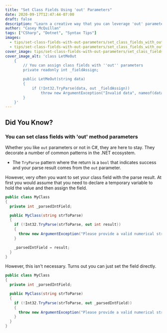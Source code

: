 ```yaml
---
title: "Set Class Fields Using 'out' Parameters"
date: 2020-09-17T12:47:44-07:00
draft: false
description: "Learn a creative way that you can leverage 'out' parameters on your class methods."
author: "Casey McQuillan"
tags: ["CSharp", "Dotnet", "Syntax Tips"]
images:
  - tips/set-class-fields-with-out-parameters/set_class_fields_with_out_parameters.png
  - tips/set-class-fields-with-out-parameters/set_class_fields_with_out_parameters_opt.png
cover_image: tips/set-class-fields-with-out-parameters/set_class_fields_with_out_parameters_opt.png
cover_image_alt: 'class LetMeOut
    {
        // You can assign class fields with ''out'' parameters
        private readonly int _fieldAssign;

        public LetMeOut(string data)
        {
            if (!Int32.TryParse(data, out _fieldAssign))
                throw new ArgumentException("Invalid data", nameof(data));
        }
    }'
---
```


## Did You Know?

### You can set class fields with 'out' method parameters

Whether you like `out` parameters or not in C#, they are here to stay. They decorate a number of common patterns in the .NET ecosystem.

* The `TryParse` pattern where the return is a `bool` that indicates success and your parse result comes from the `out` parameter.


However, very often you want to set your class field with the parse result. At first you would assume that you need to declare a temporary variable to hold the value and then assign the field.

```csharp
public class MyClass
{
  private int _parsedIntField;

  public MyClass(string strToParse)
  {
    if (!Int32.TryParse(strToParse, out int result))
    {
      throw new ArgumentException("Please provide a valid numerical string.", nameof(strToParse));
    }

    _parsedIntField = result;
  }
}
```

However, this isn't necessary. Turns out you can just set the field directly.

```csharp
public class MyClass
{
  private int _parsedIntField;

  public MyClass(string strToParse)
  {
    if (!Int32.TryParse(strToParse, out _parsedIntField))
    {
      throw new ArgumentException("Please provide a valid numerical string.", nameof(strToParse));
    }
  }
}
```
